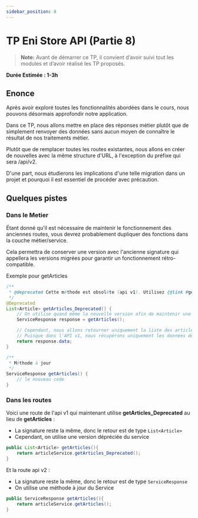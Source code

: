 ```yaml
---
sidebar_position: 8
---
```


# TP Eni Store API (Partie 8)

> **Note:** Avant de démarrer ce TP, il convient d’avoir suivi tout les modules et d’avoir réalisé les TP proposés.

**Durée Estimée : 1-3h**

## Enonce

Après avoir exploré toutes les fonctionnalités abordées dans le cours, nous pouvons désormais approfondir notre application.

Dans ce TP, nous allons mettre en place des réponses métier plutôt que de simplement renvoyer des données sans aucun moyen de connaître le résultat de nos traitements métier.

Plutôt que de remplacer toutes les routes existantes, nous allons en créer de nouvelles avec la même structure d'URL, à l'exception du préfixe qui sera /api/v2.

D'une part, nous étudierons les implications d'une telle migration dans un projet et pourquoi il est essentiel de procéder avec précaution.

## Quelques pistes 


### Dans le Metier
Étant donné qu'il est nécessaire de maintenir le fonctionnement des anciennes routes, vous devrez probablement dupliquer des fonctions dans la couche métier/service. 

Cela permettra de conserver une version avec l'ancienne signature qui appellera les versions migrées pour garantir un fonctionnement rétro-compatible.

Exemple pour getArticles

```java
/**
 * @deprecated Cette méthode est obsolète (api v1). Utilisez {@link #getArticles()} à la place.
 */
@Deprecated
List<Article> getArticles_Deprecated() {
    // On utilise quand même la nouvelle version afin de maintenir une uniformité dans la logique métier et les règles de gestion
    ServiceResponse response = getArticles();

    // Cependant, nous allons retourner uniquement la liste des articles dans la réponse
    // Puisque dans l'API v1, nous récupérons uniquement les données de la DAO.
    return response.data;
}

/**
 * Méthode à jour
 */
ServiceResponse getArticles() {
    // le nouveau code
}
```

### Dans les routes

Voici une route de l'api v1 qui maintenant utilise **getArticles_Deprecated** au lieu de **getArticles** :

- La signature reste la même, donc le retour est de type `List<Article>`
- Cependant, on utilise une version dépréciée du service

```java
public List<Article> getArticles(){
    return articleService.getArticles_Deprecated();
}
```

Et la route api v2 : 

- La signature reste la même, donc le retour est de type `ServiceResponse`
- On utilise une méthode à jour du Service

```java
public ServiceResponse getArticles(){
    return articleService.getArticles();
}
```